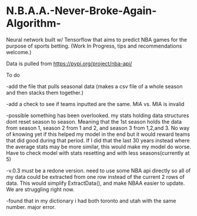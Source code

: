 # N.B.A.A.-Never-Broke-Again-Algorithm-
Neural network built w/ Tensorflow that aims to predict NBA games for the purpose of sports betting. (Work In Progress, tips and recommendations welcome.)

Data is pulled from https://pypi.org/project/nba-api/

To do

-add the file that pulls seasonal data (makes a csv file of a whole season and then stacks them together.)

-add a check to see if teams inputted are the same. MIA vs. MIA is invalid

-possible something has been overlooked. my stats holding data structures dont reset season to season. Meaning that the 1st season holds the data from season 1, season 2 from 1 and 2, and season 3 from 1,2,and 3. No way of knowing yet if this helped my model in the end but it would reward teams that did good during that period. If I did that the last 30 years instead where the average stats may be more similar, this would make my model do worse. Have to check model with stats resetting and with less seasons(currently at 5)
                           
-v.0.3 must be a redone version. need to use some NBA api directly so all of my data could be extracted from one row instead of the current 2 rows of data. This would simplify ExtractData(), and make NBAA easier to update. We are struggling right now.

-found that in my dictionary i had both toronto and utah with the same number. major error.
